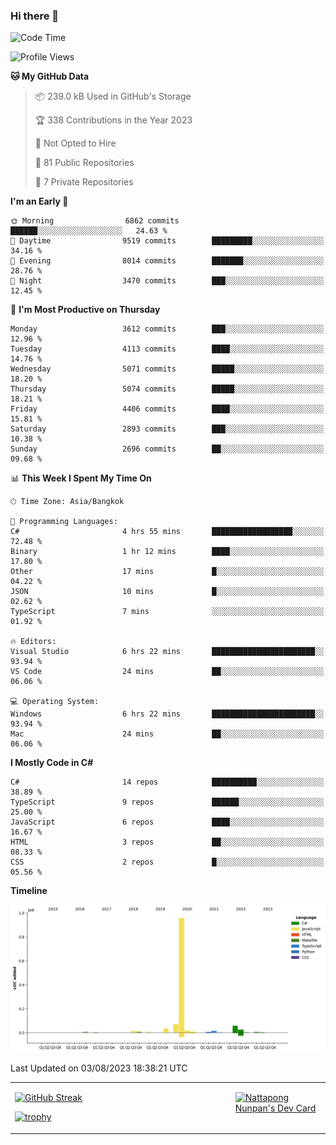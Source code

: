 ### Hi there 👋

<!--START_SECTION:waka-->
![Code Time](http://img.shields.io/badge/Code%20Time-696%20hrs%2046%20mins-blue)

![Profile Views](http://img.shields.io/badge/Profile%20Views-0-blue)

**🐱 My GitHub Data** 

> 📦 239.0 kB Used in GitHub's Storage 
 > 
> 🏆 338 Contributions in the Year 2023
 > 
> 🚫 Not Opted to Hire
 > 
> 📜 81 Public Repositories 
 > 
> 🔑 7 Private Repositories 
 > 
**I'm an Early 🐤** 

```text
🌞 Morning                6862 commits        ██████░░░░░░░░░░░░░░░░░░░   24.63 % 
🌆 Daytime                9519 commits        █████████░░░░░░░░░░░░░░░░   34.16 % 
🌃 Evening                8014 commits        ███████░░░░░░░░░░░░░░░░░░   28.76 % 
🌙 Night                  3470 commits        ███░░░░░░░░░░░░░░░░░░░░░░   12.45 % 
```
📅 **I'm Most Productive on Thursday** 

```text
Monday                   3612 commits        ███░░░░░░░░░░░░░░░░░░░░░░   12.96 % 
Tuesday                  4113 commits        ████░░░░░░░░░░░░░░░░░░░░░   14.76 % 
Wednesday                5071 commits        █████░░░░░░░░░░░░░░░░░░░░   18.20 % 
Thursday                 5074 commits        █████░░░░░░░░░░░░░░░░░░░░   18.21 % 
Friday                   4406 commits        ████░░░░░░░░░░░░░░░░░░░░░   15.81 % 
Saturday                 2893 commits        ███░░░░░░░░░░░░░░░░░░░░░░   10.38 % 
Sunday                   2696 commits        ██░░░░░░░░░░░░░░░░░░░░░░░   09.68 % 
```


📊 **This Week I Spent My Time On** 

```text
🕑︎ Time Zone: Asia/Bangkok

💬 Programming Languages: 
C#                       4 hrs 55 mins       ██████████████████░░░░░░░   72.48 % 
Binary                   1 hr 12 mins        ████░░░░░░░░░░░░░░░░░░░░░   17.80 % 
Other                    17 mins             █░░░░░░░░░░░░░░░░░░░░░░░░   04.22 % 
JSON                     10 mins             █░░░░░░░░░░░░░░░░░░░░░░░░   02.62 % 
TypeScript               7 mins              ░░░░░░░░░░░░░░░░░░░░░░░░░   01.92 % 

🔥 Editors: 
Visual Studio            6 hrs 22 mins       ███████████████████████░░   93.94 % 
VS Code                  24 mins             ██░░░░░░░░░░░░░░░░░░░░░░░   06.06 % 

💻 Operating System: 
Windows                  6 hrs 22 mins       ███████████████████████░░   93.94 % 
Mac                      24 mins             ██░░░░░░░░░░░░░░░░░░░░░░░   06.06 % 
```

**I Mostly Code in C#** 

```text
C#                       14 repos            ██████████░░░░░░░░░░░░░░░   38.89 % 
TypeScript               9 repos             ██████░░░░░░░░░░░░░░░░░░░   25.00 % 
JavaScript               6 repos             ████░░░░░░░░░░░░░░░░░░░░░   16.67 % 
HTML                     3 repos             ██░░░░░░░░░░░░░░░░░░░░░░░   08.33 % 
CSS                      2 repos             █░░░░░░░░░░░░░░░░░░░░░░░░   05.56 % 
```



**Timeline**

![Lines of Code chart](https://raw.githubusercontent.com/aixasz/aixasz/main/assets/bar_graph.png)


 Last Updated on 03/08/2023 18:38:21 UTC
<!--END_SECTION:waka-->

<table>
<tr>
<td width="70%" valign="top">
 
 [![GitHub Streak](http://github-readme-streak-stats.herokuapp.com?user=aixasz&theme=github-dark&hide_border=true&date_format=%5BY%20%5DM%20j)](https://git.io/streak-stats)

 [![trophy](https://github-profile-trophy.vercel.app/?username=aixasz&theme=onedark)](https://github.com/ryo-ma/github-profile-trophy)
 </td>
<td width="30%" valign="top">
 
<a href="https://app.daily.dev/aixasz"><img src="https://api.daily.dev/devcards/403207936e6547c9a85ea449e9f3abe8.png?r=re8" alt="Nattapong Nunpan's Dev Card"/></a>

 </td>
</tr>
</table>
 

